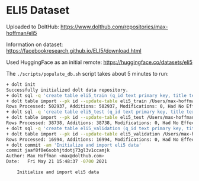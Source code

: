 # ELI5 Dataset

Uploaded to DoltHub: https://www.dolthub.com/repositories/max-hoffman/eli5

Information on dataset: https://facebookresearch.github.io/ELI5/download.html

Used HuggingFace as an initial remote: https://huggingface.co/datasets/eli5

The `./scripts/populate_db.sh` script takes about 5 minutes to run:

```bash
+ dolt init
Successfully initialized dolt data repository.
+ dolt sql -q 'create table eli5_train (q_id text primary key, title text, selftext text, document text, subreddit text, answers json, title_urls json, selftext_urls json, answers_urls json)'
+ dolt table import --pk id --update-table eli5_train /Users/max-hoffman/Documents/sandbox/dolt/eli5-fb-dataset/scripts/../tmp/train.csv
Rows Processed: 502937, Additions: 502937, Modifications: 0, Had No Effect: 0Import completed successfully.
+ dolt sql -q 'create table eli5_test (q_id text primary key, title text, selftext text, document text, subreddit text, answers json, title_urls json, selftext_urls json, answers_urls json)'
+ dolt table import --pk id --update-table eli5_test /Users/max-hoffman/Documents/sandbox/dolt/eli5-fb-dataset/scripts/../tmp/test.csv
Rows Processed: 38738, Additions: 38738, Modifications: 0, Had No Effect: 0Import completed successfully.
+ dolt sql -q 'create table eli5_validation (q_id text primary key, title text, selftext text, document text, subreddit text, answers json, title_urls json, selftext_urls json, answers_urls json)'
+ dolt table import --pk id --update-table eli5_validation /Users/max-hoffman/Documents/sandbox/dolt/eli5-fb-dataset/scripts/../tmp/validation.csv
Rows Processed: 16994, Additions: 16994, Modifications: 0, Had No Effect: 0Import completed successfully.
+ dolt commit -am 'Initialize and import eli5 data'
commit jaaf8f0e6sobhjtdotj73gl3v1ccamjk
Author: Max Hoffman <max@dolthub.com>
Date:   Fri May 21 15:48:37 -0700 2021

	Initialize and import eli5 data
```
